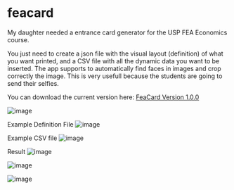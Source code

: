 # feacard

My daughter needed a entrance card generator for the USP FEA Economics course.

You just need to create a json file with the visual layout (definition) of what you want printed, and a CSV file with all the dynamic data you want to be inserted.
The app supports to automatically find faces in images and crop correctly the image. This is very usefull because the students are going to send their selfies.

You can download the current version here: [FeaCard Version 1.0.0](https://github.com/quilombodigital/feacard/releases/download/v1.0.0/feacard-1.0.0.zip)


![image](https://user-images.githubusercontent.com/874378/173989370-bd975131-6bb2-40a4-a6a3-698e265b337e.png)

Example Definition File
![image](https://user-images.githubusercontent.com/874378/173989773-3af4a732-ab51-4c42-a663-227392ae74f2.png)

Example CSV file
![image](https://user-images.githubusercontent.com/874378/173989857-85a59684-dbbd-497b-8b48-d10623b28127.png)


Result
![image](https://user-images.githubusercontent.com/874378/173989467-e756b99a-729f-4ace-aa7b-4575d61f47b5.png)

![image](https://user-images.githubusercontent.com/874378/173989500-a4b9bb66-c91d-4d68-a4d2-6a545af4a31c.png)

![image](https://user-images.githubusercontent.com/874378/173989595-73fc0752-81d5-40f0-b388-538e8b6444db.png)

